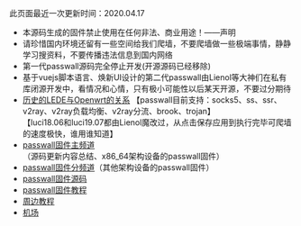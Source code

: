 此页面最近一次更新时间：2020.04.17       

* 本源码生成的固件禁止使用在任何非法、商业用途！——声明                     
* 请珍惜国内环境还留有一些空间给我们爬墙，不要爬墙做一些极端事情，静静学习搜资料，不要传播违法信息到国内网络       
* 第一代passwall源码完全停止开发(开源源码已经移除)
* 基于vuejs脚本语言、焕新UI设计的第二代passwall由Lienol等大神们在私有库闭源开发中，看情况和心情，只有极小可能性以后某天开源，不要过分期待                      
* [历史的LEDE与Openwrt的关系](./历史的LEDE与Openwrt的关系.md)
【passwall目前支持：socks5、ss、ssr、v2ray、v2ray负载均衡、v2ray分流、brook、trojan】               
【luci18.06和luci19.07都由Lienol魔改过，从点击保存应用到执行完毕可爬墙的速度极快，谁用谁知道】                             
* [passwall固件主频道](https://t.me/ledewrt)（源码更新内容总结、x86_64架构设备的passwall固件）               
* [passwall固件分频道](./sub.md)（其他架构设备的passwall固件）              
* [passwall固件源码](./code.md)            
* [passwall固件教程](./tips.md)                            
* [周边教程](./others.md)                   
* [机场](./air.md)               

    
        
        
